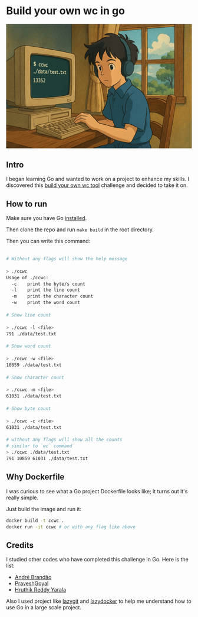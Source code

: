 # Build your own wc in go

![ccwc.png](./docs/ccwc.png)

## Intro

I began learning Go and wanted to work on a project to enhance my skills. I discovered this [build your own wc tool](https://codingchallenges.fyi/challenges/challenge-wc/) challenge and decided to take it on.

## How to run

Make sure you have Go [installed](https://go.dev/doc/install).

Then clone the repo and run `make build` in the root directory.  

Then you can write this command:

```bash 

# Without any flags will show the help message

> ./ccwc 
Usage of ./ccwc:
  -c    print the byte/s count
  -l    print the line count
  -m    print the character count
  -w    print the word count

# Show line count

> ./ccwc -l <file>
791 ./data/test.txt

# Show word count

> ./ccwc -w <file>
10859 ./data/test.txt

# Show character count

> ./ccwc -m <file>
61031 ./data/test.txt

# Show byte count

> ./ccwc -c <file>
61031 ./data/test.txt

# without any flags will show all the counts
# similar to `wc` command
> ./ccwc ./data/test.txt
791 10859 61031 ./data/test.txt

```

## Why Dockerfile

I was curious to see what a Go project Dockerfile looks like; it turns out it's really simple.  

Just build the image and run it:

```bash
docker build -t ccwc .
docker run -it ccwc # or with any flag like above
```

## Credits

I studied other codes who have completed this challenge in Go. Here is the list:

- [André Brandão](https://github.com/andrenbrandao/wc-tool)
- [PraveshGoyal](https://github.com/praveshdev3/wc-go)
- [Hruthik Reddy Yarala](https://github.com/yaralahruthik/cc-wc)

Also I used project like [lazygit](https://github.com/jesseduffield/lazygit) and [lazydocker](https://github.com/jesseduffield/lazydocker) to help me understand how to use Go in a large scale project.


